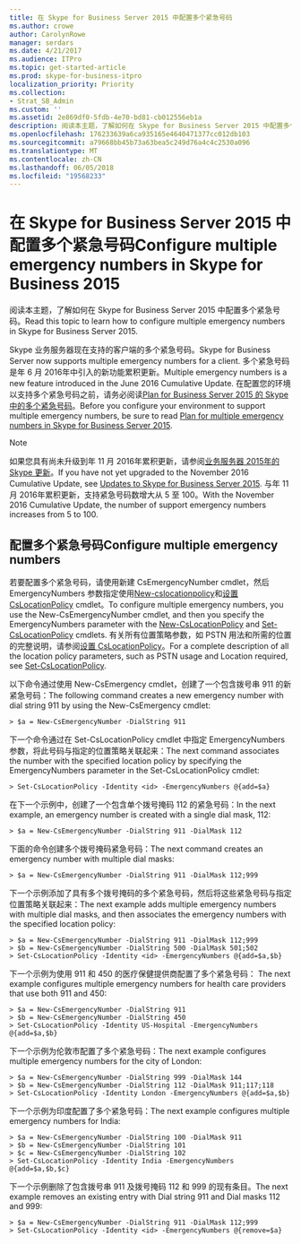 ```yaml
---
title: 在 Skype for Business Server 2015 中配置多个紧急号码
ms.author: crowe
author: CarolynRowe
manager: serdars
ms.date: 4/21/2017
ms.audience: ITPro
ms.topic: get-started-article
ms.prod: skype-for-business-itpro
localization_priority: Priority
ms.collection:
- Strat_SB_Admin
ms.custom: ''
ms.assetid: 2e869df0-5fdb-4e70-bd81-cb012556eb1a
description: 阅读本主题，了解如何在 Skype for Business Server 2015 中配置多个紧急号码。
ms.openlocfilehash: 176233639a6ca935165e4640471377cc012db103
ms.sourcegitcommit: a79668bb45b73a63bea5c249d76a4c4c2530a096
ms.translationtype: MT
ms.contentlocale: zh-CN
ms.lasthandoff: 06/05/2018
ms.locfileid: "19568233"
---
```

# <a name="configure-multiple-emergency-numbers-in-skype-for-business-2015"></a><span data-ttu-id="73689-103">在 Skype for Business Server 2015 中配置多个紧急号码</span><span class="sxs-lookup"><span data-stu-id="73689-103">Configure multiple emergency numbers in Skype for Business 2015</span></span>
 
<span data-ttu-id="73689-104">阅读本主题，了解如何在 Skype for Business Server 2015 中配置多个紧急号码。</span><span class="sxs-lookup"><span data-stu-id="73689-104">Read this topic to learn how to configure multiple emergency numbers in Skype for Business Server 2015.</span></span>
  
<span data-ttu-id="73689-105">Skype 业务服务器现在支持的客户端的多个紧急号码。</span><span class="sxs-lookup"><span data-stu-id="73689-105">Skype for Business Server now supports multiple emergency numbers for a client.</span></span> <span data-ttu-id="73689-106">多个紧急号码是年 6 月 2016年中引入的新功能累积更新。</span><span class="sxs-lookup"><span data-stu-id="73689-106">Multiple emergency numbers is a new feature introduced in the June 2016 Cumulative Update.</span></span> <span data-ttu-id="73689-107">在配置您的环境以支持多个紧急号码之前，请务必阅读[Plan for Business Server 2015 的 Skype 中的多个紧急号码](../../plan-your-deployment/enterprise-voice-solution/multiple-emergency-numbers.md)。</span><span class="sxs-lookup"><span data-stu-id="73689-107">Before you configure your environment to support multiple emergency numbers, be sure to read [Plan for multiple emergency numbers in Skype for Business Server 2015](../../plan-your-deployment/enterprise-voice-solution/multiple-emergency-numbers.md).</span></span>
  
> [!NOTE]
> <span data-ttu-id="73689-108">如果您具有尚未升级到年 11 月 2016年累积更新，请参阅[业务服务器 2015年的 Skype 更新](https://support.microsoft.com/en-us/help/3061064/updates-for-skype-for-business-server-2015)。</span><span class="sxs-lookup"><span data-stu-id="73689-108">If you have not yet upgraded to the November 2016 Cumulative Update, see [Updates to Skype for Business Server 2015](https://support.microsoft.com/en-us/help/3061064/updates-for-skype-for-business-server-2015).</span></span> <span data-ttu-id="73689-109">与年 11 月 2016年累积更新，支持紧急号码数增大从 5 至 100。</span><span class="sxs-lookup"><span data-stu-id="73689-109">With the November 2016 Cumulative Update, the number of support emergency numbers increases from 5 to 100.</span></span> 
  
## <a name="configure-multiple-emergency-numbers"></a><span data-ttu-id="73689-110">配置多个紧急号码</span><span class="sxs-lookup"><span data-stu-id="73689-110">Configure multiple emergency numbers</span></span>

<span data-ttu-id="73689-111">若要配置多个紧急号码，请使用新建 CsEmergencyNumber cmdlet，然后 EmergencyNumbers 参数指定使用[New-cslocationpolicy](https://docs.microsoft.com/powershell/module/skype/new-cslocationpolicy?view=skype-ps)和[设置 CsLocationPolicy](https://docs.microsoft.com/powershell/module/skype/set-cslocationpolicy?view=skype-ps) cmdlet。</span><span class="sxs-lookup"><span data-stu-id="73689-111">To configure multiple emergency numbers, you use the New-CsEmergencyNumber cmdlet, and then you specify the EmergencyNumbers parameter with the [New-CsLocationPolicy](https://docs.microsoft.com/powershell/module/skype/new-cslocationpolicy?view=skype-ps) and [Set-CsLocationPolicy](https://docs.microsoft.com/powershell/module/skype/set-cslocationpolicy?view=skype-ps) cmdlets.</span></span> <span data-ttu-id="73689-112">有关所有位置策略参数，如 PSTN 用法和所需的位置的完整说明，请参阅[设置 CsLocationPolicy](https://docs.microsoft.com/powershell/module/skype/set-cslocationpolicy?view=skype-ps)。</span><span class="sxs-lookup"><span data-stu-id="73689-112">For a complete description of all the location policy parameters, such as PSTN usage and Location required, see [Set-CsLocationPolicy](https://docs.microsoft.com/powershell/module/skype/set-cslocationpolicy?view=skype-ps).</span></span>
  
<span data-ttu-id="73689-113">以下命令通过使用 New-CsEmergency cmdlet，创建了一个包含拨号串 911 的新紧急号码：</span><span class="sxs-lookup"><span data-stu-id="73689-113">The following command creates a new emergency number with dial string 911 by using the New-CsEmergency cmdlet:</span></span>
  
```
> $a = New-CsEmergencyNumber -DialString 911 
```

<span data-ttu-id="73689-114">下一个命令通过在 Set-CsLocationPolicy cmdlet 中指定 EmergencyNumbers 参数，将此号码与指定的位置策略关联起来：</span><span class="sxs-lookup"><span data-stu-id="73689-114">The next command associates the number with the specified location policy by specifying the EmergencyNumbers parameter in the Set-CsLocationPolicy cmdlet:</span></span>
  
```
> Set-CsLocationPolicy -Identity <id> -EmergencyNumbers @{add=$a} 

```

<span data-ttu-id="73689-115">在下一个示例中，创建了一个包含单个拨号掩码 112 的紧急号码：</span><span class="sxs-lookup"><span data-stu-id="73689-115">In the next example, an emergency number is created with a single dial mask, 112:</span></span>
  
```
> $a = New-CsEmergencyNumber -DialString 911 -DialMask 112 

```

<span data-ttu-id="73689-116">下面的命令创建多个拨号掩码紧急号码：</span><span class="sxs-lookup"><span data-stu-id="73689-116">The next command creates an emergency number with multiple dial masks:</span></span>
  
```
> $a = New-CsEmergencyNumber -DialString 911 -DialMask 112;999 

```

<span data-ttu-id="73689-117">下一个示例添加了具有多个拨号掩码的多个紧急号码，然后将这些紧急号码与指定位置策略关联起来：</span><span class="sxs-lookup"><span data-stu-id="73689-117">The next example adds multiple emergency numbers with multiple dial masks, and then associates the emergency numbers with the specified location policy:</span></span>
  
```
> $a = New-CsEmergencyNumber -DialString 911 -DialMask 112;999 
> $b = New-CsEmergencyNumber -DialString 500 -DialMask 501;502
> Set-CsLocationPolicy -Identity <id> -EmergencyNumbers @{add=$a,$b} 

```

<span data-ttu-id="73689-118">下一个示例为使用 911 和 450 的医疗保健提供商配置了多个紧急号码： </span><span class="sxs-lookup"><span data-stu-id="73689-118">The next example configures multiple emergency numbers for health care providers that use both 911 and 450:</span></span> 
  
```
> $a = New-CsEmergencyNumber -DialString 911 
> $b = New-CsEmergencyNumber -DialString 450
> Set-CsLocationPolicy -Identity US-Hospital -EmergencyNumbers @{add=$a,$b}
```

<span data-ttu-id="73689-119">下一个示例为伦敦市配置了多个紧急号码：</span><span class="sxs-lookup"><span data-stu-id="73689-119">The next example configures multiple emergency numbers for the city of London:</span></span>
  
```
> $a = New-CsEmergencyNumber -DialString 999 -DialMask 144
> $b = New-CsEmergencyNumber -DialString 112 -DialMask 911;117;118
> Set-CsLocationPolicy -Identity London -EmergencyNumbers @{add=$a,$b}

```

<span data-ttu-id="73689-120">下一个示例为印度配置了多个紧急号码：</span><span class="sxs-lookup"><span data-stu-id="73689-120">The next example configures multiple emergency numbers for India:</span></span>
  
```
> $a = New-CsEmergencyNumber -DialString 100 -DialMask 911
> $b = New-CsEmergencyNumber -DialString 101 
> $c = New-CsEmergencyNumber -DialString 102 
> Set-CsLocationPolicy -Identity India -EmergencyNumbers @{add=$a,$b,$c}

```

<span data-ttu-id="73689-121">下一个示例删除了包含拨号串 911 及拨号掩码 112 和 999 的现有条目。</span><span class="sxs-lookup"><span data-stu-id="73689-121">The next example removes an existing entry with Dial string 911 and Dial masks 112 and 999:</span></span>
  
```
> $a = New-CsEmergencyNumber -DialString 911 -DialMask 112;999
> Set-CsLocationPolicy -Identity <id> -EmergencyNumbers @{remove=$a} 

```


